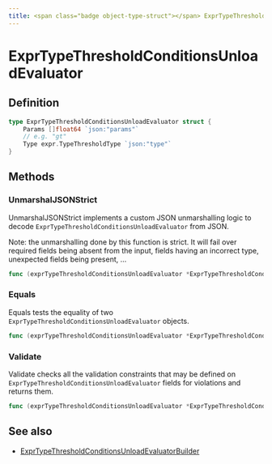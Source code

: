 ```yaml
---
title: <span class="badge object-type-struct"></span> ExprTypeThresholdConditionsUnloadEvaluator
---
```

# <span class="badge object-type-struct"></span> ExprTypeThresholdConditionsUnloadEvaluator

## Definition

```go
type ExprTypeThresholdConditionsUnloadEvaluator struct {
    Params []float64 `json:"params"`
    // e.g. "gt"
    Type expr.TypeThresholdType `json:"type"`
}
```
## Methods

### <span class="badge object-method"></span> UnmarshalJSONStrict

UnmarshalJSONStrict implements a custom JSON unmarshalling logic to decode `ExprTypeThresholdConditionsUnloadEvaluator` from JSON.

Note: the unmarshalling done by this function is strict. It will fail over required fields being absent from the input, fields having an incorrect type, unexpected fields being present, …

```go
func (exprTypeThresholdConditionsUnloadEvaluator *ExprTypeThresholdConditionsUnloadEvaluator) UnmarshalJSONStrict(raw []byte) error
```

### <span class="badge object-method"></span> Equals

Equals tests the equality of two `ExprTypeThresholdConditionsUnloadEvaluator` objects.

```go
func (exprTypeThresholdConditionsUnloadEvaluator *ExprTypeThresholdConditionsUnloadEvaluator) Equals(other ExprTypeThresholdConditionsUnloadEvaluator) bool
```

### <span class="badge object-method"></span> Validate

Validate checks all the validation constraints that may be defined on `ExprTypeThresholdConditionsUnloadEvaluator` fields for violations and returns them.

```go
func (exprTypeThresholdConditionsUnloadEvaluator *ExprTypeThresholdConditionsUnloadEvaluator) Validate() error
```

## See also

 * <span class="badge builder"></span> [ExprTypeThresholdConditionsUnloadEvaluatorBuilder](./builder-ExprTypeThresholdConditionsUnloadEvaluatorBuilder.md)
